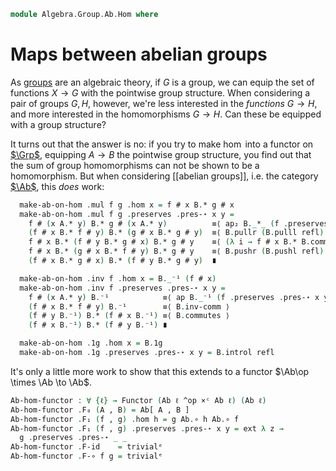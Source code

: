 <!--
```agda
{-# OPTIONS -vtactic.extensionality:10 #-}
open import Algebra.Group.Ab
open import Algebra.Group

open import Cat.Displayed.Univalence.Thin
open import Cat.Instances.Product
open import Cat.Displayed.Total
open import Cat.Prelude
```
-->

```agda
module Algebra.Group.Ab.Hom where
```

# Maps between abelian groups

<!--
```agda
open is-group-hom
open Total-hom
```
-->

As [groups] are an algebraic theory, if $G$ is a group, we can equip the
set of functions $X \to G$ with the pointwise group structure. When
considering a pair of groups $G, H$, however, we're less interested in
the _functions_ $G \to H$, and more interested in the homomorphisms $G
\to H$. Can these be equipped with a group structure?

[groups]: Algebra.Group.html

It turns out that the answer is no: if you try to make $\hom$ into a
functor on [$\Grp$], equipping $A \to B$ the pointwise group structure,
you find out that the sum of group homomorphisms can not be shown to be
a homomorphism. But when considering [[abelian groups]], i.e. the category
[$\Ab$], this _does_ work:

[$\Grp$]: Algebra.Group.Cat.Base.html
[$\Ab$]: Algebra.Group.Ab.html

<!--
```agda
Abelian-group-on-hom
  : ∀ {ℓ} (A B : Abelian-group ℓ)
  → Abelian-group-on (Ab.Hom A B)
Abelian-group-on-hom A B = to-abelian-group-on make-ab-on-hom module Hom-ab where
  open make-abelian-group
  private
    module B = Abelian-group-on (B .snd)
    module A = Abelian-group-on (A .snd)

  make-ab-on-hom : make-abelian-group (Ab.Hom A B)
  make-ab-on-hom .ab-is-set = Ab.Hom-set _ _
```
-->

```agda
  make-ab-on-hom .mul f g .hom x = f # x B.* g # x
  make-ab-on-hom .mul f g .preserves .pres-⋆ x y =
    f # (x A.* y) B.* g # (x A.* y)          ≡⟨ ap₂ B._*_ (f .preserves .pres-⋆ x y) (g .preserves .pres-⋆ x y) ⟩
    (f # x B.* f # y) B.* (g # x B.* g # y)  ≡⟨ B.pullr (B.pulll refl)  ⟩
    f # x B.* (f # y B.* g # x) B.* g # y    ≡⟨ (λ i → f # x B.* B.commutes {x = f # y} {y = g # x} i B.* (g # y)) ⟩
    f # x B.* (g # x B.* f # y) B.* g # y    ≡⟨ B.pushr (B.pushl refl) ⟩
    (f # x B.* g # x) B.* (f # y B.* g # y)  ∎

  make-ab-on-hom .inv f .hom x = B._⁻¹ (f # x)
  make-ab-on-hom .inv f .preserves .pres-⋆ x y =
    f # (x A.* y) B.⁻¹            ≡⟨ ap B._⁻¹ (f .preserves .pres-⋆ x y) ⟩
    (f # x B.* f # y) B.⁻¹        ≡⟨ B.inv-comm ⟩
    (f # y B.⁻¹) B.* (f # x B.⁻¹) ≡⟨ B.commutes ⟩
    (f # x B.⁻¹) B.* (f # y B.⁻¹) ∎

  make-ab-on-hom .1g .hom x = B.1g
  make-ab-on-hom .1g .preserves .pres-⋆ x y = B.introl refl
```

<!--
```agda
  make-ab-on-hom .idl x       = ext λ x → B.idl
  make-ab-on-hom .assoc x y z = ext λ _ → B.associative
  make-ab-on-hom .invl x      = ext λ x → B.inversel
  make-ab-on-hom .comm x y    = ext λ x → B.commutes

open Functor

Ab[_,_] : ∀ {ℓ} → Abelian-group ℓ → Ab.Ob → Ab.Ob
∣ Ab[ A , B ] .fst ∣ = _
Ab[ A , B ] .fst .is-tr = Ab.Hom-set A B
Ab[ A , B ] .snd = Abelian-group-on-hom A B
```
-->

It's only a little more work to show that this extends to a functor
$\Ab\op \times \Ab \to \Ab$.

```agda
Ab-hom-functor : ∀ {ℓ} → Functor (Ab ℓ ^op ×ᶜ Ab ℓ) (Ab ℓ)
Ab-hom-functor .F₀ (A , B) = Ab[ A , B ]
Ab-hom-functor .F₁ (f , g) .hom h = g Ab.∘ h Ab.∘ f
Ab-hom-functor .F₁ (f , g) .preserves .pres-⋆ x y = ext λ z →
  g .preserves .pres-⋆ _ _
Ab-hom-functor .F-id    = trivialᵉ
Ab-hom-functor .F-∘ f g = trivialᵉ
```
